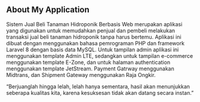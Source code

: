 ## About My Application

Sistem Jual Beli Tanaman Hidroponik Berbasis Web merupakan aplikasi yang digunakan untuk memudahkan penjual dan pembeli melakukan transaksi jual beli tanaman hidroponik tanpa harus bertemu. Aplikasi ini dibuat dengan menggunakan bahasa pemrograman PHP dan framework Laravel 8 dengan basis data MySQL. Untuk tampilan admin aplikasi ini menggunakan template Admin LTE, sedangkan untuk tampilan e-commerce menggunakan template E-Zone, dan untuk halaman authentication menggunakan template JetStream. Payment Gatrway menggunakan Midtrans, dan Shipment Gateway menggunakan Raja Ongkir.

“Berjuanglah hingga lelah, lelah hanya sementara, hasil akan menunjukkan seberapa kualitas kita, karena kesuksesan tidak akan datang secara instan.”
